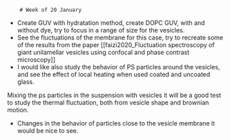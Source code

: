 		# Week of 20 January

- Create GUV with hydratation method, create DOPC GUV, with and without dye, try to focus in a range of size for the vesicles.
- See the fluctuations of the membrane for this case, try to recreate some of the results from the paper [[faizi2020_Fluctuation spectroscopy of giant unilamellar vesicles using confocal and phase contrast microscopy]]
- I would like also study the behavior of PS particles around the vesicles, and see the effect of local heating when used coated and uncoated glass. 

Mixing the ps particles in the suspension with vesicles it will be a good test to study the thermal fluctuation, both from vesicle shape and brownian motion.

- Changes in the behavior of particles close to the vesicle membrane it would be nice to see. 
